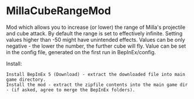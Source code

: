 # MillaCubeRangeMod

Mod which allows you to increase (or lower) the range of Milla's projectile and cube attack.
By default the range is set to effectively infinite. Setting values higher than -50 might have unintended effects.
Values can be only negative - the lower the number, the further cube will fly.
Value can be set in the config file, generated on the first run in BepInEx/config.

Install:

    Install BepInEx 5 (Download) - extract the downloaded file into main game directory.
    Install the mod - extract the zipfile contents into the main game dir - (if asked, agree to merge the BepInEx folders).
